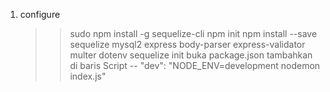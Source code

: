 1. configure 
    >> sudo npm install -g sequelize-cli
    >> npm init
    >> npm install --save sequelize mysql2 express body-parser express-validator multer dotenv 
    >> sequelize init
    >> buka package.json tambahkan di baris Script
        -- "dev": "NODE_ENV=development nodemon index.js"
    
